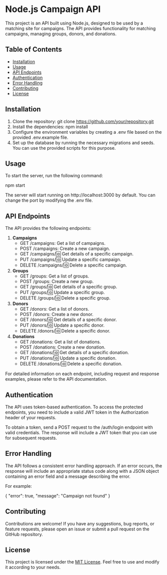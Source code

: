 # Node.js Campaign API

This project is an API built using Node.js, designed to be used by a matching site for campaigns. The API provides functionality for matching campaigns, managing groups, donors, and donations.

## Table of Contents

- [Installation](#installation)
- [Usage](#usage)
- [API Endpoints](#api-endpoints)
- [Authentication](#authentication)
- [Error Handling](#error-handling)
- [Contributing](#contributing)
- [License](#license)

## Installation

1. Clone the repository: git clone https://github.com/your/repository.git
2. Install the dependencies: npm install
3. Configure the environment variables by creating a .env file based on the provided .env.example file.
4. Set up the database by running the necessary migrations and seeds. You can use the provided scripts for this purpose.

## Usage

To start the server, run the following command:

npm start


The server will start running on http://localhost:3000 by default. You can change the port by modifying the .env file.

## API Endpoints

The API provides the following endpoints:

1. **Campaigns**
   - GET /campaigns: Get a list of campaigns.
   - POST /campaigns: Create a new campaign.
   - GET /campaigns/:id: Get details of a specific campaign.
   - PUT /campaigns/:id: Update a specific campaign.
   - DELETE /campaigns/:id: Delete a specific campaign.
2. **Groups**
   - GET /groups: Get a list of groups.
   - POST /groups: Create a new group.
   - GET /groups/:id: Get details of a specific group.
   - PUT /groups/:id: Update a specific group.
   - DELETE /groups/:id: Delete a specific group.
3. **Donors**
   - GET /donors: Get a list of donors.
   - POST /donors: Create a new donor.
   - GET /donors/:id: Get details of a specific donor.
   - PUT /donors/:id: Update a specific donor.
   - DELETE /donors/:id: Delete a specific donor.
4. **Donations**
   - GET /donations: Get a list of donations.
   - POST /donations: Create a new donation.
   - GET /donations/:id: Get details of a specific donation.
   - PUT /donations/:id: Update a specific donation.
   - DELETE /donations/:id: Delete a specific donation.

For detailed information on each endpoint, including request and response examples, please refer to the API documentation.

## Authentication

The API uses token-based authentication. To access the protected endpoints, you need to include a valid JWT token in the Authorization header of your requests.

To obtain a token, send a POST request to the /auth/login endpoint with valid credentials. The response will include a JWT token that you can use for subsequent requests.

## Error Handling

The API follows a consistent error handling approach. If an error occurs, the response will include an appropriate status code along with a JSON object containing an error field and a message describing the error.

For example:

{
  "error": true,
  "message": "Campaign not found"
}


## Contributing

Contributions are welcome! If you have any suggestions, bug reports, or feature requests, please open an issue or submit a pull request on the GitHub repository.

## License

This project is licensed under the [MIT License](LICENSE). Feel free to use and modify it according to your needs.

